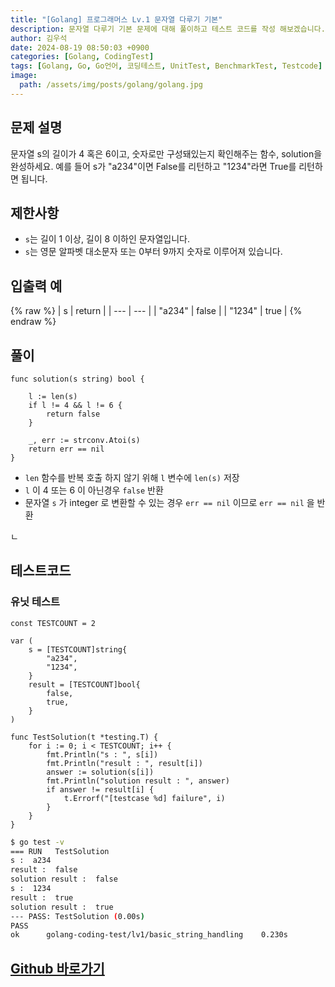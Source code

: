 ```yaml
---
title: "[Golang] 프로그래머스 Lv.1 문자열 다루기 기본"
description: 문자열 다루기 기본 문제에 대해 풀이하고 테스트 코드를 작성 해보겠습니다.
author: 김우석
date: 2024-08-19 08:50:03 +0900
categories: [Golang, CodingTest]
tags: [Golang, Go, Go언어, 코딩테스트, UnitTest, BenchmarkTest, Testcode]
image:
  path: /assets/img/posts/golang/golang.jpg
---
```


## 문제 설명
문자열 s의 길이가 4 혹은 6이고, 숫자로만 구성돼있는지 확인해주는 함수, solution을 완성하세요. 예를 들어 s가 "a234"이면 False를 리턴하고 "1234"라면 True를 리턴하면 됩니다.


## 제한사항
- `s`는 길이 1 이상, 길이 8 이하인 문자열입니다.
- `s`는 영문 알파벳 대소문자 또는 0부터 9까지 숫자로 이루어져 있습니다.


## 입출력 예
{% raw %}
| s | return |
| --- | --- |
| "a234" | false |
| "1234" | true |
{% endraw %}


## 풀이 
```golang
func solution(s string) bool {

	l := len(s)
	if l != 4 && l != 6 {
		return false
	}

	_, err := strconv.Atoi(s)
	return err == nil
}
```

- `len` 함수를 반복 호출 하지 않기 위해 `l` 변수에 `len(s)` 저장
- `l` 이 4 또는 6 이 아닌경우 `false` 반환
- 문자열 `s` 가 integer 로 변환할 수 있는 경우 `err == nil` 이므로 `err == nil` 을 반환

ㄴ
## 테스트코드
### 유닛 테스트
```golang
const TESTCOUNT = 2

var (
	s = [TESTCOUNT]string{
		"a234",
		"1234",
	}
	result = [TESTCOUNT]bool{
		false,
		true,
	}
)

func TestSolution(t *testing.T) {
	for i := 0; i < TESTCOUNT; i++ {
		fmt.Println("s : ", s[i])
		fmt.Println("result : ", result[i])
		answer := solution(s[i])
		fmt.Println("solution result : ", answer)
		if answer != result[i] {
			t.Errorf("[testcase %d] failure", i)
		}
	}
}
```

```bash
$ go test -v
=== RUN   TestSolution
s :  a234
result :  false
solution result :  false
s :  1234
result :  true
solution result :  true
--- PASS: TestSolution (0.00s)
PASS
ok      golang-coding-test/lv1/basic_string_handling    0.230s
```


## [Github 바로가기](https://github.com/kr-goos/golang-coding-test/tree/master/programmers/Lv1/basic_string_handling)